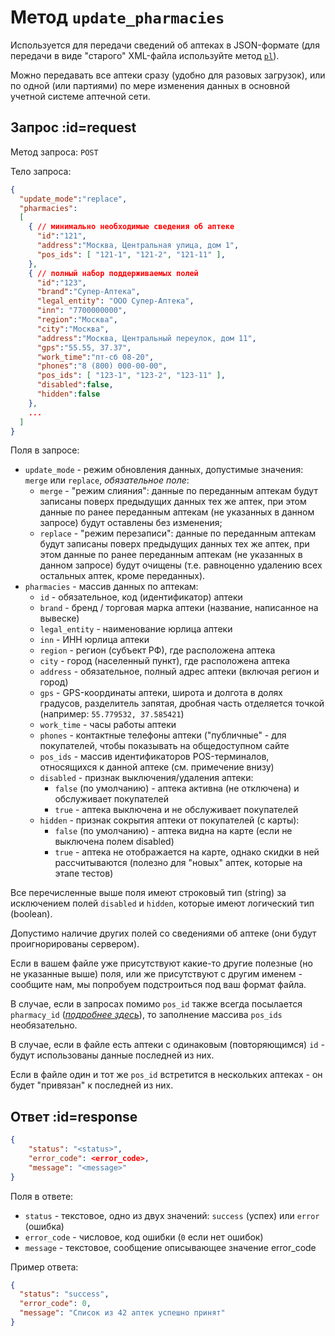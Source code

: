 # Метод `update_pharmacies`

Используется для передачи сведений об аптеках в JSON-формате (для передачи в виде "старого" XML-файла используйте метод [`pl`](pl.md)).

Можно передавать все аптеки сразу (удобно для разовых загрузок), или по одной (или партиями) по мере изменения данных в основной учетной системе аптечной сети. 

## Запрос :id=request

Метод запроса: `POST`

Тело запроса:

```json
{
  "update_mode":"replace",
  "pharmacies":
  [
    { // минимально необходимые сведения об аптеке
      "id":"121",
      "address":"Москва, Центральная улица, дом 1",
      "pos_ids": [ "121-1", "121-2", "121-11" ],
    },  
    { // полный набор поддерживаемых полей
      "id":"123",
      "brand":"Супер-Аптека",
      "legal_entity": "ООО Супер-Аптека",
      "inn": "7700000000",
      "region":"Москва",
      "city":"Москва",
      "address":"Москва, Центральный переулок, дом 11",
      "gps":"55.55, 37.37",
      "work_time":"пт-сб 08-20",
      "phones":"8 (800) 000-00-00",
      "pos_ids": [ "123-1", "123-2", "123-11" ],
      "disabled":false,
      "hidden":false
    },
    ...
  ]
}
```

Поля в запросе:

* `update_mode` - режим обновления данных, допустимые значения: `merge` или `replace`, _обязательное поле_:
    * `merge` - "режим слияния": данные по переданным аптекам будут записаны поверх предыдущих данных тех же аптек, при этом данные по ранее переданным аптекам (не указанных в данном запросе) будут оставлены без изменения;
    * `replace` - "режим перезаписи": данные по переданным аптекам будут записаны поверх предыдущих данных тех же аптек, при этом данные по ранее переданным аптекам (не указанных в данном запросе) будут очищены (т.е. равноценно удалению всех остальных аптек, кроме переданных).
* `pharmacies` - массив данных по аптекам:
  * `id` - обязательное, код (идентификатор) аптеки
  * `brand` - бренд / торговая марка аптеки (название, написанное на вывеске)
  * `legal_entity` - наименование юрлица аптеки
  * `inn` - ИНН юрлица аптеки
  * `region` - регион (субъект РФ), где расположена аптека
  * `city` - город (населенный пункт), где расположена аптека
  * `address` - обязательное, полный адрес аптеки (включая регион и город)
  * `gps` - GPS-координаты аптеки, широта и долгота в долях градусов, разделитель запятая, дробная часть отделяется точкой (например: `55.779532, 37.585421`)
  * `work_time` - часы работы аптеки
  * `phones` - контактные телефоны аптеки ("публичные" - для покупателей, чтобы показывать на общедоступном сайте
  * `pos_ids` - массив идентификаторов POS-терминалов, относящихся к данной аптеке (см. примечение внизу)
  * `disabled` - признак выключения/удаления аптеки:
     * `false` (по умолчанию) - аптека активна (не отключена) и обслуживает покупателей
     * `true` - аптека выключена и не обслуживает покупателей
  * `hidden` - признак сокрытия аптеки от покупателей (с карты):
     * `false` (по умолчанию) - аптека видна на карте (если не выключена полем disabled)
     * `true` - аптека не отображается на карте, однако скидки в ней рассчитываются (полезно для "новых" аптек, которые на этапе тестов) 
   
Все перечисленные выше поля имеют строковый тип (string) за исключением полей `disabled` и `hidden`, которые имеют логический тип (boolean).

Допустимо наличие других полей со сведениями об аптеке (они будут проигнорированы сервером). 

Если в вашем файле уже присутствуют какие-то другие полезные (но не указанные выше) поля, или же присутствуют с другим именем - сообщите нам, мы попробуем подстроиться под ваш формат файла.

В случае, если в запросах помимо `pos_id` также всегда посылается `pharmacy_id` (*[подробнее здесь](/like_changes#pharmacy_id)*), то заполнение массива `pos_ids` необязательно.

В случае, если в файле есть аптеки с одинаковым (повторяющимся) `id` - будут использованы данные последней из них.

Если в файле один и тот же `pos_id` встретится в нескольких аптеках - он будет "привязан" к последней из них.



## Ответ :id=response

```json
{
    "status": "<status>",
    "error_code": <error_code>,
    "message": "<message>"
}
```

Поля в ответе:

  * `status` - текстовое, одно из двух значений: `success` (успех) или `error` (ошибка)
  * `error_code` - числовое, код ошибки (`0` если нет ошибок)
  * `message` - текстовое, сообщение описывающее значение error_code

Пример ответа:
```json
{
  "status": "success",
  "error_code": 0,
  "message": "Список из 42 аптек успешно принят"
}
```